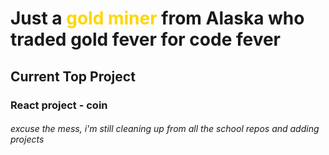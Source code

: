 # Just a <Span style="color:gold;">gold miner</span> from Alaska who traded gold fever for code fever

## Current Top Project

### React project - coin

###### excuse the mess, i'm still cleaning up from all the school repos and adding projects
